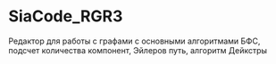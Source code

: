 # SiaCode_RGR3

Редактор для работы с графами с основными алгоритмами БФС, подсчет количества компонент, Эйлеров путь, алгоритм Дейкстры
